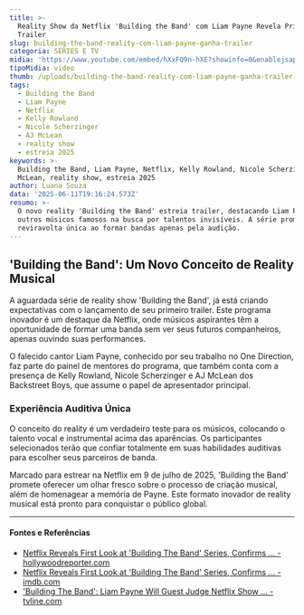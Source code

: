 ```yaml
---
title: >-
  Reality Show da Netflix 'Building the Band' com Liam Payne Revela Primeiro
  Trailer
slug: building-the-band-reality-com-liam-payne-ganha-trailer
categoria: SÉRIES E TV
midia: 'https://www.youtube.com/embed/hXxFQ9n-hXE?showinfo=0&enablejsapi=1'
tipoMidia: video
thumb: /uploads/building-the-band-reality-com-liam-payne-ganha-trailer-thumb.jpg
tags:
  - Building the Band
  - Liam Payne
  - Netflix
  - Kelly Rowland
  - Nicole Scherzinger
  - AJ McLean
  - reality show
  - estreia 2025
keywords: >-
  Building the Band, Liam Payne, Netflix, Kelly Rowland, Nicole Scherzinger, AJ
  McLean, reality show, estreia 2025
author: Luana Souza
data: '2025-06-11T19:16:24.573Z'
resumo: >-
  O novo reality 'Building the Band' estreia trailer, destacando Liam Payne e
  outros músicos famosos na busca por talentos invisíveis. A série promete uma
  reviravolta única ao formar bandas apenas pela audição.
---
```


## 'Building the Band': Um Novo Conceito de Reality Musical

A aguardada série de reality show 'Building the Band', já está criando expectativas com o lançamento de seu primeiro trailer. Este programa inovador é um destaque da Netflix, onde músicos aspirantes têm a oportunidade de formar uma banda sem ver seus futuros companheiros, apenas ouvindo suas performances.

O falecido cantor Liam Payne, conhecido por seu trabalho no One Direction, faz parte do painel de mentores do programa, que também conta com a presença de Kelly Rowland, Nicole Scherzinger e AJ McLean dos Backstreet Boys, que assume o papel de apresentador principal.

### Experiência Auditiva Única

O conceito do reality é um verdadeiro teste para os músicos, colocando o talento vocal e instrumental acima das aparências. Os participantes selecionados terão que confiar totalmente em suas habilidades auditivas para escolher seus parceiros de banda.

Marcado para estrear na Netflix em 9 de julho de 2025, 'Building the Band' promete oferecer um olhar fresco sobre o processo de criação musical, além de homenagear a memória de Payne. Este formato inovador de reality musical está pronto para conquistar o público global.



---

#### Fontes e Referências

- [Netflix Reveals First Look at 'Building The Band' Series, Confirms ... - hollywoodreporter.com](https://www.hollywoodreporter.com/tv/tv-news/liam-payne-netflix-building-the-band-trailer-1236262457/)
- [Netflix Reveals First Look at 'Building The Band' Series, Confirms ... - imdb.com](https://www.imdb.com/news/ni65329388/?ref_=nwc_art_perm)
- ['Building The Band': Liam Payne Will Guest Judge Netflix Show ... - tvline.com](https://tvline.com/news/building-the-band-netflix-judges-nicole-scherzinger-kelly-rowland-liam-payne-1235319602/)
